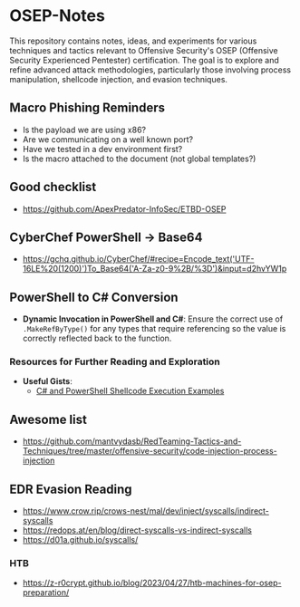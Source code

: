 # OSEP-Notes

This repository contains notes, ideas, and experiments for various techniques and tactics relevant to Offensive Security's OSEP (Offensive Security Experienced Pentester) certification. The goal is to explore and refine advanced attack methodologies, particularly those involving process manipulation, shellcode injection, and evasion techniques.

## Macro Phishing Reminders
- Is the payload we are using x86?
- Are we communicating on a well known port?
- Have we tested in a dev environment first?
- Is the macro attached to the document (not global templates?)
## Good checklist
- https://github.com/ApexPredator-InfoSec/ETBD-OSEP

## CyberChef PowerShell -> Base64

- https://gchq.github.io/CyberChef/#recipe=Encode_text('UTF-16LE%20(1200)')To_Base64('A-Za-z0-9%2B/%3D')&input=d2hvYW1p

## PowerShell to C# Conversion

- **Dynamic Invocation in PowerShell and C#**: Ensure the correct use of `.MakeRefByType()` for any types that require referencing so the value is correctly reflected back to the function.

### Resources for Further Reading and Exploration

- **Useful Gists**:
  - [C# and PowerShell Shellcode Execution Examples](https://gist.github.com/xenoscr/99370ecffb07f629ae74e7808cb91450)


 
## Awesome list
- https://github.com/mantvydasb/RedTeaming-Tactics-and-Techniques/tree/master/offensive-security/code-injection-process-injection


## EDR Evasion Reading
- https://www.crow.rip/crows-nest/mal/dev/inject/syscalls/indirect-syscalls
- https://redops.at/en/blog/direct-syscalls-vs-indirect-syscalls
- https://d01a.github.io/syscalls/


### HTB

- https://z-r0crypt.github.io/blog/2023/04/27/htb-machines-for-osep-preparation/


